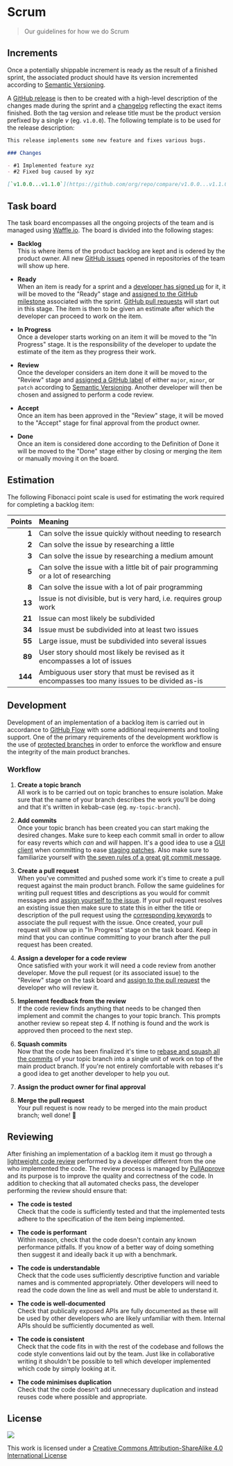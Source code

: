 # Scrum

> Our guidelines for how we do Scrum

## Increments

Once a potentially shippable increment is ready as the result of a finished sprint, the associated product should have its version incremented according to [Semantic Versioning](http://semver.org/).

A [GitHub release](https://help.github.com/articles/creating-releases/) is then to be created with a high-level description of the changes made during the sprint and a [changelog](http://keepachangelog.com/) reflecting the exact items finished. Both the tag version and release title must be the product version prefixed by a single _v_ (eg. `v1.0.0`). The following template is to be used for the release description:

```md
This release implements some new feature and fixes various bugs.

### Changes

- #1 Implemented feature xyz
- #2 Fixed bug caused by xyz

[`v1.0.0...v1.1.0`](https://github.com/org/repo/compare/v1.0.0...v1.1.0)
```

## Task board

The task board encompasses all the ongoing projects of the team and is managed using [Waffle.io](https://waffle.io/). The board is divided into the following stages:

-   __Backlog__  
    This is where items of the product backlog are kept and is odered by the product owner. All new [GitHub issues](https://help.github.com/articles/creating-an-issue/) opened in repositories of the team will show up here.

-   __Ready__  
    When an item is ready for a sprint and a [developer has signed up](https://help.github.com/articles/assigning-issues-and-pull-requests-to-other-github-users/) for it, it will be moved to the "Ready" stage and [assigned to the GitHub milestone](https://help.github.com/articles/associating-milestones-with-issues-and-pull-requests/) associated with the sprint. [GitHub pull requests](https://help.github.com/articles/using-pull-requests/) will start out in this stage. The item is then to be given an estimate after which the developer can proceed to work on the item.

-   __In Progress__  
    Once a developer starts working on an item it will be moved to the "In Progress" stage. It is the responsibility of the developer to update the estimate of the item as they progress their work.

-   __Review__  
    Once the developer considers an item done it will be moved to the "Review" stage and [assigned a GitHub label](https://help.github.com/articles/applying-labels-to-issues-and-pull-requests/) of either `major`, `minor`, or `patch` according to [Semantic Versioning](http://semver.org/). Another developer will then be chosen and assigned to perform a code review.

-   __Accept__  
    Once an item has been approved in the "Review" stage, it will be moved to the "Accept" stage for final approval from the product owner.

-   __Done__  
    Once an item is considered done according to the Definition of Done it will be moved to the "Done" stage either by closing or merging the item or manually moving it on the board.

## Estimation

The following Fibonacci point scale is used for estimating the work required for completing a backlog item:

Points  | Meaning
---:    | :---
__1__   | Can solve the issue quickly without needing to research
__2__   | Can solve the issue by researching a little
__3__   | Can solve the issue by researching a medium amount
__5__   | Can solve the issue with a little bit of pair programming or a lot of researching
__8__   | Can solve the issue with a lot of pair programming
__13__  | Issue is not divisible, but is very hard, i.e. requires group work
__21__  | Issue can most likely be subdivided
__34__  | Issue must be subdivided into at least two issues
__55__  | Large issue, must be subdivided into several issues
__89__  | User story should most likely be revised as it encompasses a lot of issues
__144__ | Ambiguous user story that must be revised as it encompasses too many issues to be divided as-is

## Development

Development of an implementation of a backlog item is carried out in accordance to [GitHub Flow](https://guides.github.com/introduction/flow/) with some additional requirements and tooling support. One of the primary requirements of the development workflow is the use of [protected branches](https://help.github.com/articles/configuring-protected-branches/) in order to enforce the workflow and ensure the integrity of the main product branches.

### Workflow

1.  __Create a topic branch__  
    All work is to be carried out on topic branches to ensure isolation. Make sure that the name of your branch describes the work you'll be doing and that it's written in kebab-case (eg. `my-topic-branch`).

2.  __Add commits__  
    Once your topic branch has been created you can start making the desired changes. Make sure to keep each commit small in order to allow for easy reverts which _can_ and _will_ happen. It's a good idea to use a [GUI client](https://git-scm.com/download/gui/linux) when committing to ease [staging patches](https://git-scm.com/book/en/v2/Git-Tools-Interactive-Staging#Staging-Patches). Also make sure to familiarize yourself with [the seven rules of a great git commit message](http://chris.beams.io/posts/git-commit/).

3.  __Create a pull request__  
    When you've committed and pushed some work it's time to create a pull request against the main product branch. Follow the same guidelines for writing pull request titles and descriptions as you would for commit messages and [assign yourself to the issue](https://help.github.com/articles/assigning-issues-and-pull-requests-to-other-github-users/). If your pull request resolves an existing issue then make sure to state this in either the title or description of the pull request using the [corresponding keywords](https://help.github.com/articles/closing-issues-via-commit-messages/) to associate the pull request with the issue. Once created, your pull request will show up in "In Progress" stage on the task board. Keep in mind that you can continue committing to your branch after the pull request has been created.

4.  __Assign a developer for a code review__  
    Once satisfied with your work it will need a code review from another developer. Move the pull request (or its associated issue) to the "Review" stage on the task board and [assign to the pull request](https://help.github.com/articles/assigning-issues-and-pull-requests-to-other-github-users/) the developer who will review it.

5.  __Implement feedback from the review__  
    If the code review finds anything that needs to be changed then implement and commit the changes to your topic branch. This prompts another review so repeat step 4. If nothing is found and the work is approved then proceed to the next step.

6.  __Squash commits__  
    Now that the code has been finalized it's time to [rebase and squash all the commits](https://robots.thoughtbot.com/git-interactive-rebase-squash-amend-rewriting-history) of your topic branch into a single unit of work on top of the main product branch. If you're not entirely comfortable with rebases it's a good idea to get another developer to help you out.

7.  __Assign the product owner for final approval__

8.  __Merge the pull request__  
    Your pull request is now ready to be merged into the main product branch; well done! :tada:

## Reviewing

After finishing an implementation of a backlog item it must go through a [lightweight code review](https://en.wikipedia.org/wiki/Code_review#Types) performed by a developer different from the one who implemented the code. The review process is managed by [PullApprove](https://pullapprove.com/) and its purpose is to improve the quality and correctness of the code. In addition to checking that all automated checks pass, the developer performing the review should ensure that:

-   __The code is tested__  
    Check that the code is sufficiently tested and that the implemented tests adhere to the specification of the item being implemented.

-   __The code is performant__  
    Within reason, check that the code doesn't contain any known performance pitfalls. If you know of a better way of doing something then suggest it and ideally back it up with a benchmark.

-   __The code is understandable__  
    Check that the code uses sufficiently descriptive function and variable names and is commented appropriately. Other developers will need to read the code down the line as well and must be able to understand it.

-   __The code is well-documented__  
    Check that publically exposed APIs are fully documented as these will be used by other developers who are likely unfamiliar with them. Internal APIs should be sufficiently documented as well.

-   __The code is consistent__  
    Check that the code fits in with the rest of the codebase and follows the code style conventions laid out by the team. Just like in collaborative writing it shouldn't be possible to tell which developer implemented which code by simply looking at it.

-   __The code minimises duplication__  
    Check that the code doesn't add unnecessary duplication and instead reuses code where possible and appropriate.

## License

[![](http://mirrors.creativecommons.org/presskit/buttons/88x31/svg/by-sa.svg)](http://creativecommons.org/licenses/by-sa/4.0/)

This work is licensed under a [Creative Commons Attribution-ShareAlike 4.0 International License](http://creativecommons.org/licenses/by-sa/4.0/)
